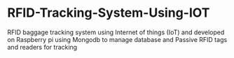 # RFID-Tracking-System-Using-IOT
RFID baggage tracking system using Internet of things (IoT) and developed on Raspberry pi using Mongodb to manage database and Passive RFID tags and readers for tracking
